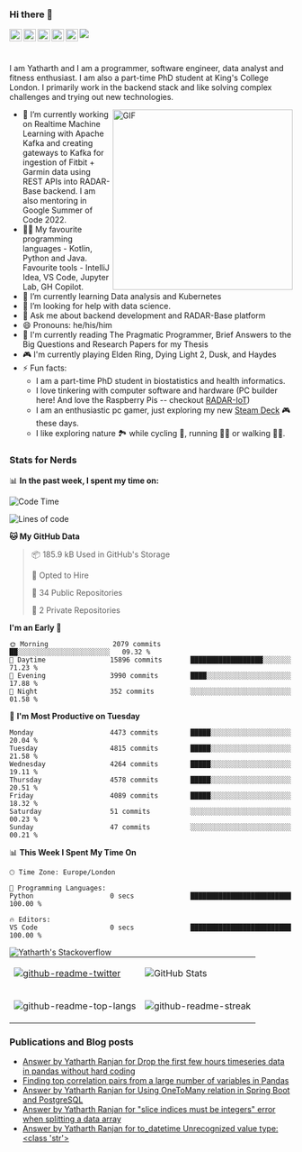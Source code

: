 ### Hi there 👋
<a href="https://www.instagram.com/yatharthranjan/">
  <img align="left" alt="Yatharths's Instagram" width="22px" src="https://raw.githubusercontent.com/hussainweb/hussainweb/main/icons/instagram.png" />
</a>
<a href="http://discordapp.com/users/812628404381810728">
  <img align="left" alt="Yatharth's Discord" width="22px" src="https://raw.githubusercontent.com/peterthehan/peterthehan/master/assets/discord.svg" />
</a>
<a href="https://twitter.com/ranjan_yatharth">
  <img align="left" alt="Yatharth Ranjan | Twitter" width="22px" src="https://raw.githubusercontent.com/peterthehan/peterthehan/master/assets/twitter.svg" />
</a>
<a href="https://www.linkedin.com/in/yatharth-ranjan-176417101/">
  <img align="left" alt="Yatharth's LinkedIN" width="22px" src="https://raw.githubusercontent.com/peterthehan/peterthehan/master/assets/linkedin.svg" />
</a>
<a href="https://medium.com/@yatharthranjan">
  <img align="left" alt="Yatharth's Medium Blog" width="22px" src="https://miro.medium.com/max/1400/1*psYl0y9DUzZWtHzFJLIvTw.png" />
</a>

![](https://visitor-badge.glitch.me/badge?page_id=yatharthranjan.yatharthranjan)

<br />

I am Yatharth and I am a programmer, software engineer, data analyst and fitness enthusiast. I am also a part-time PhD student at King's College London.
I primarily work in the backend stack and like solving complex challenges and trying out new technologies.

  <img align="right" alt="GIF" src="https://media.giphy.com/media/R03zWv5p1oNSQd91EP/giphy.gif" width="320" height="320" margin="10" />
  
- 🔭 I’m currently working on Realtime Machine Learning with Apache Kafka and creating gateways to Kafka for ingestion of Fitbit + Garmin data using REST APIs into RADAR-Base backend. I am also mentoring in Google Summer of Code 2022.
- 🧑‍💻 My favourite programming languages - Kotlin, Python and Java. Favourite tools - IntelliJ Idea, VS Code, Jupyter Lab, GH Copilot.
- 🌱 I’m currently learning Data analysis and Kubernetes
- 🤔 I’m looking for help with data science.
- 💬 Ask me about backend development and RADAR-Base platform
- 😄 Pronouns: he/his/him
- 📙 I'm currently reading The Pragmatic Programmer, Brief Answers to the Big Questions and Research Papers for my Thesis
- 🎮 I'm currently playing Elden Ring, Dying Light 2, Dusk, and Haydes
- ⚡ Fun facts:
  -   I am a part-time PhD student in biostatistics and health informatics. 
  -   I love tinkering with computer software and hardware (PC builder here! And love the Raspberry Pis -- checkout [RADAR-IoT](https://github.com/RADAR-base/RADAR-IoT))
  -   I am an enthusiastic pc gamer, just exploring my new [Steam Deck](https://www.steamdeck.com/en/) 🎮 these days.
  -   I like exploring nature 🏞 while cycling 🚴, running 🏃‍♂️ or walking 🚶‍♂️.

### Stats for Nerds
📊 **In the past week, I spent my time on:**
<!--START_SECTION:waka-->
![Code Time](http://img.shields.io/badge/Code%20Time-154%20hrs%2044%20mins-blue)

![Lines of code](https://img.shields.io/badge/From%20Hello%20World%20I%27ve%20Written-6.1%20million%20lines%20of%20code-blue)

**🐱 My GitHub Data** 

> 📦 185.9 kB Used in GitHub's Storage 
 > 
> 💼 Opted to Hire
 > 
> 📜 34 Public Repositories 
 > 
> 🔑 2 Private Repositories 
 > 
**I'm an Early 🐤** 

```text
🌞 Morning                2079 commits        ██░░░░░░░░░░░░░░░░░░░░░░░   09.32 % 
🌆 Daytime                15896 commits       ██████████████████░░░░░░░   71.23 % 
🌃 Evening                3990 commits        ████░░░░░░░░░░░░░░░░░░░░░   17.88 % 
🌙 Night                  352 commits         ░░░░░░░░░░░░░░░░░░░░░░░░░   01.58 % 
```
📅 **I'm Most Productive on Tuesday** 

```text
Monday                   4473 commits        █████░░░░░░░░░░░░░░░░░░░░   20.04 % 
Tuesday                  4815 commits        █████░░░░░░░░░░░░░░░░░░░░   21.58 % 
Wednesday                4264 commits        █████░░░░░░░░░░░░░░░░░░░░   19.11 % 
Thursday                 4578 commits        █████░░░░░░░░░░░░░░░░░░░░   20.51 % 
Friday                   4089 commits        █████░░░░░░░░░░░░░░░░░░░░   18.32 % 
Saturday                 51 commits          ░░░░░░░░░░░░░░░░░░░░░░░░░   00.23 % 
Sunday                   47 commits          ░░░░░░░░░░░░░░░░░░░░░░░░░   00.21 % 
```


📊 **This Week I Spent My Time On** 

```text
🕑︎ Time Zone: Europe/London

💬 Programming Languages: 
Python                   0 secs              █████████████████████████   100.00 % 

🔥 Editors: 
VS Code                  0 secs              █████████████████████████   100.00 % 
```


<!--END_SECTION:waka-->

<a href="https://stackoverflow.com/users/8175739/yatharth-ranjan">
  <img align="left" alt="Yatharth's Stackoverflow" src="https://stackoverflow-badge.herokuapp.com/api/StackOverflowBadge/8175739" />
</a>

| | |
|-----|-----|
| <p><a href="https://twitter.com/ranjan_yatharth"><img src="https://github-readme-twitter.gazf.vercel.app/api?id=ranjan_yatharth&amp;layout=wide" alt="github-readme-twitter"></a></p> | <p><img src="https://github-readme-stats.vercel.app/api?username=yatharthranjan&show_icons=true&title_color=ffc857&icon_color=8ac926&text_color=daf7dc&bg_color=151515&count_private=true&include_all_commits=true" alt="GitHub Stats"></p> |
| <p><img src="https://github-readme-stats.vercel.app/api/top-langs/?username=yatharthranjan&text_color=daf7dc&bg_color=151515&hide=Jupyter%20Notebook,html,css,dart,HCL&layout=compact" alt="github-readme-top-langs"></p> | <p><img src="https://github-readme-streak-stats.herokuapp.com/?user=yatharthranjan&theme=dark" alt="github-readme-streak"></p> |

### Publications and Blog posts
<!-- BLOG-POST-LIST:START -->
- [Answer by Yatharth Ranjan for Drop the first few hours timeseries data in pandas without hard coding](https://stackoverflow.com/questions/75402006/drop-the-first-few-hours-timeseries-data-in-pandas-without-hard-coding/75402096#75402096)
- [Finding top correlation pairs from a large number of variables in Pandas](https://medium.com/@yatharthranjan/finding-top-correlation-pairs-from-a-large-number-of-variables-in-pandas-f530be53e82a?source=rss-328c0f15e1a2------2)
- [Answer by Yatharth Ranjan for Using OneToMany relation in Spring Boot and PostgreSQL](https://stackoverflow.com/questions/67848967/using-onetomany-relation-in-spring-boot-and-postgresql/67849101#67849101)
- [Answer by Yatharth Ranjan for &quot;slice indices must be integers&quot; error when splitting a data array](https://stackoverflow.com/questions/67845711/slice-indices-must-be-integers-error-when-splitting-a-data-array/67845726#67845726)
- [Answer by Yatharth Ranjan for to_datetime Unrecognized value type: &lt;class &#39;str&#39;&gt;](https://stackoverflow.com/questions/67845678/to-datetime-unrecognized-value-type-class-str/67845709#67845709)
<!-- BLOG-POST-LIST:END -->
